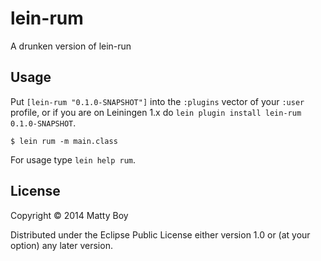 # lein-rum

A drunken version of lein-run

## Usage

Put `[lein-rum "0.1.0-SNAPSHOT"]` into the `:plugins` vector of your
`:user` profile, or if you are on Leiningen 1.x do `lein plugin install
lein-rum 0.1.0-SNAPSHOT`.

    $ lein rum -m main.class

For usage type `lein help rum`.

## License

Copyright © 2014 Matty Boy

Distributed under the Eclipse Public License either version 1.0 or (at
your option) any later version.

